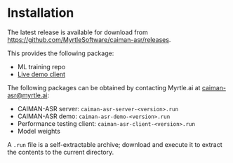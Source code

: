 # Installation
The latest release is available for download from <https://github.com/MyrtleSoftware/caiman-asr/releases>.

This provides the following package:
* ML training repo
* [Live demo client](./inference/live_audio_demonstration.md)

The following packages can be obtained by contacting Myrtle.ai at [caiman-asr@myrtle.ai](mailto:caiman-asr@myrtle.ai):
* CAIMAN-ASR server: `caiman-asr-server-<version>.run`
* CAIMAN-ASR demo: `caiman-asr-demo-<version>.run`
* Performance testing client: `caiman-asr-client-<version>.run`
* Model weights

A `.run` file is a self-extractable archive; download and execute it to extract the contents to the current directory.
